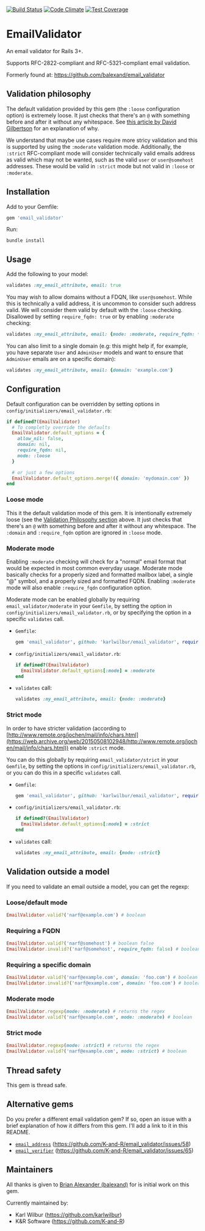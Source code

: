[![Build Status](https://secure.travis-ci.org/K-and-R/email_validator.svg?branch=master)](http://travis-ci.org/K-and-R/email_validator)
[![Code Climate](https://codeclimate.com/github/karlwilbur/email_validator/badges/gpa.svg)](https://codeclimate.com/github/karlwilbur/email_validator)
[![Test Coverage](https://codeclimate.com/github/karlwilbur/email_validator/badges/coverage.svg)](https://codeclimate.com/github/karlwilbur/email_validator/coverage)

# EmailValidator

An email validator for Rails 3+.

Supports RFC-2822-compliant and RFC-5321-compliant email validation.

Formerly found at: <https://github.com/balexand/email_validator>

## Validation philosophy

The default validation provided by this gem (the `:loose` configuration option) is extremely loose. It just checks that there's an `@` with something before and after it without any whitespace. See [this article by David Gilbertson](https://hackernoon.com/the-100-correct-way-to-validate-email-addresses-7c4818f24643) for an explanation of why.

We understand that maybe use cases require more stricy validation and this is supported by using the `:moderate` validation mode. Additionally, the `:strict` RFC-compliant mode will consider technically valid emails address as valid which may not be wanted, such as the valid `user` or `user@somehost` addresses. These would be valid in `:strict` mode but not valid in `:loose` or `:moderate`.

## Installation

Add to your Gemfile:

```ruby
gem 'email_validator'
```

Run:

```
bundle install
```

## Usage

Add the following to your model:

```ruby
validates :my_email_attribute, email: true
```

You may wish to allow domains without a FDQN, like `user@somehost`. While this is technically a valid address, it is uncommon to consider such address valid. We will consider them valid by default with the `:loose` checking. Disallowed by setting `require_fqdn: true` or by enabling `:moderate` checking:

```ruby
validates :my_email_attribute, email: {mode: :moderate, require_fqdn: true}
```

You can also limit to a single domain (e.g: this might help if, for example, you have separate `User` and `AdminUser` models and want to ensure that `AdminUser` emails are on a specific domain):

```ruby
validates :my_email_attribute, email: {domain: 'example.com'}
```

## Configuration

Default configuration can be overridden by setting options in `config/initializers/email_validator.rb`:

```ruby
if defined?(EmailValidator)
  # To completly override the defaults
  EmailValidator.default_options = {
    allow_nil: false,
    domain: nil,
    require_fqdn: nil,
    mode: :loose
  }

  # or just a few options
  EmailValidator.default_options.merge!({ domain: 'mydomain.com' })
end
```

### Loose mode

This it the default validation mode of this gem. It is intentionally extremely loose (see the [Validation Philosophy section](#validation_philosophy) above. It just checks that there's an `@` with something before and after it without any whitespace. The `:domain` and `:require_fqdn` option are ignored in `:loose` mode.

### Moderate mode

Enabling `:moderate` checking will check for a "normal" email format that would be expected in most common everyday usage. Moderate mode basically checks for a properly sized and formatted mailbox label, a single "@" symbol, and a properly sized and formatted FQDN. Enabling `:moderate` mode will also enable `:require_fqdn` configuration option.

Moderate mode can be enabled globally by requiring `email_validator/moderate` in your `Gemfile`, by setting the option in `config/initializers/email_validator.rb`, or by specifying the option in a specific `validates` call.

* `Gemfile`:

  ```ruby
  gem 'email_validator', github: 'karlwilbur/email_validator', require: 'email_validator/moderate'
  ```

* `config/initializers/email_validator.rb`:

  ```ruby
  if defined?(EmailValidator)
    EmailValidator.default_options[:mode] = :moderate
  end
  ```

* `validates` call:

  ```ruby
  validates :my_email_attribute, email: {mode: :moderate}
  ```

### Strict mode

In order to have stricter validation (according to [http://www.remote.org/jochen/mail/info/chars.html](https://web.archive.org/web/20150508102948/http://www.remote.org/jochen/mail/info/chars.html)) enable `:strict` mode.

You can do this globally by requiring `email_validator/strict` in your `Gemfile`, by setting the options in `config/initializers/email_validator.rb`, or you can do this in a specific `validates` call.

* `Gemfile`:

  ```ruby
  gem 'email_validator', github: 'karlwilbur/email_validator', require: 'email_validator/strict'
  ```

* `config/initializers/email_validator.rb`:

  ```ruby
  if defined?(EmailValidator)
    EmailValidator.default_options[:mode] = :strict
  end
  ```

* `validates` call:

  ```ruby
  validates :my_email_attribute, email: {mode: :strict}
  ```

## Validation outside a model

If you need to validate an email outside a model, you can get the regexp:

### Loose/default mode

```ruby
EmailValidator.valid?('narf@example.com') # boolean
```

### Requiring a FQDN

```ruby
EmailValidator.valid?('narf@somehost') # boolean false
EmailValidator.invalid?('narf@somehost', require_fqdn: false) # boolean true
```

### Requiring a specific domain

```ruby
EmailValidator.valid?('narf@example.com', domain: 'foo.com') # boolean false
EmailValidator.invalid?('narf@example.com', domain: 'foo.com') # boolean true
```

### Moderate mode

```ruby
EmailValidator.regexp(mode: :moderate) # returns the regex
EmailValidator.valid?('narf@example.com', mode: :moderate) # boolean
```

### Strict mode

```ruby
EmailValidator.regexp(mode: :strict) # returns the regex
EmailValidator.valid?('narf@example.com', mode: :strict) # boolean
```

## Thread safety

This gem is thread safe.

## Alternative gems

Do you prefer a different email validation gem? If so, open an issue with a brief explanation of how it differs from this gem. I'll add a link to it in this README.

* [`email_address`](https://github.com/afair/email_address) (https://github.com/K-and-R/email_validator/issues/58)
* [`email_verifier`](https://github.com/kamilc/email_verifier) (https://github.com/K-and-R/email_validator/issues/65)

## Maintainers

All thanks is given to [Brian Alexander (balexand)](https://github.com/balexand) for is initial work on this gem.

Currently maintained by:

* Karl Wilbur (<https://github.com/karlwilbur>)
* K&R Software (<https://github.com/K-and-R>)
